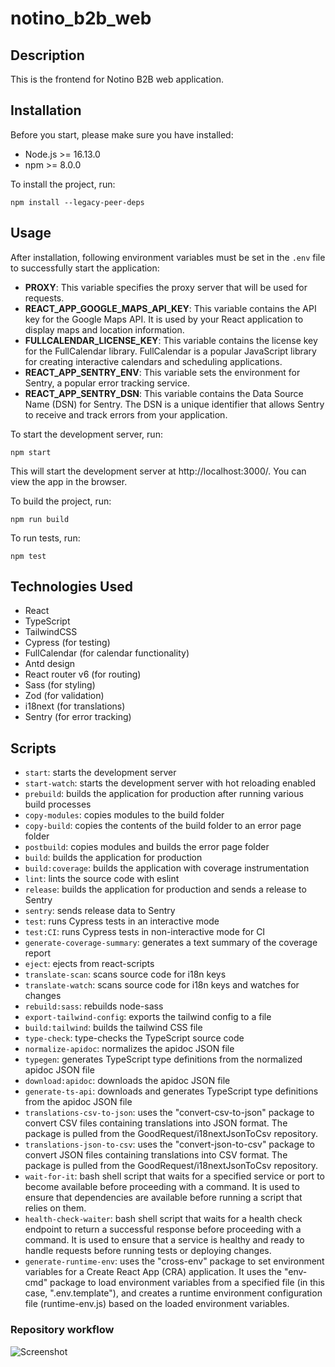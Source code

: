 # notino_b2b_web

## Description

This is the frontend for Notino B2B web application.

## Installation

Before you start, please make sure you have installed:

- Node.js >= 16.13.0
- npm >= 8.0.0

To install the project, run:

```npm install --legacy-peer-deps```

## Usage
After installation, following environment variables must be set in the ```.env``` file to successfully start the application:

* **PROXY**: This variable specifies the proxy server that will be used for requests.
* **REACT_APP_GOOGLE_MAPS_API_KEY**: This variable contains the API key for the Google Maps API. It is used by your React application to display maps and location information.
* **FULLCALENDAR_LICENSE_KEY**: This variable contains the license key for the FullCalendar library. FullCalendar is a popular JavaScript library for creating interactive calendars and scheduling applications.
* **REACT_APP_SENTRY_ENV**: This variable sets the environment for Sentry, a popular error tracking service.
* **REACT_APP_SENTRY_DSN**: This variable contains the Data Source Name (DSN) for Sentry. The DSN is a unique identifier that allows Sentry to receive and track errors from your application.

To start the development server, run:

```npm start```

This will start the development server at http://localhost:3000/. You can view the app in the browser.

To build the project, run:

```npm run build```

To run tests, run:

```npm test```

## Technologies Used
* React
* TypeScript
* TailwindCSS
* Cypress (for testing)
* FullCalendar (for calendar functionality)
* Antd design 
* React router v6 (for routing)
* Sass (for styling)
* Zod (for validation) 
* i18next (for translations)
* Sentry (for error tracking)


## Scripts
* ```start```: starts the development server
* ```start-watch```: starts the development server with hot reloading enabled
* ```prebuild```: builds the application for production after running various build processes
* ```copy-modules```: copies modules to the build folder
* ```copy-build```: copies the contents of the build folder to an error page folder
* ```postbuild```: copies modules and builds the error page folder
* ```build```: builds the application for production
* ```build:coverage```: builds the application with coverage instrumentation
* ```lint```: lints the source code with eslint
* ```release```: builds the application for production and sends a release to Sentry
* ```sentry```: sends release data to Sentry
* ```test```: runs Cypress tests in an interactive mode
* ```test:CI```: runs Cypress tests in non-interactive mode for CI
* ```generate-coverage-summary```: generates a text summary of the coverage report
* ```eject```: ejects from react-scripts
* ```translate-scan```: scans source code for i18n keys
* ```translate-watch```: scans source code for i18n keys and watches for changes
* ```rebuild:sass```: rebuilds node-sass
* ```export-tailwind-config```: exports the tailwind config to a file
* ```build:tailwind```: builds the tailwind CSS file
* ```type-check```: type-checks the TypeScript source code
* ```normalize-apidoc```: normalizes the apidoc JSON file
* ```typegen```: generates TypeScript type definitions from the normalized apidoc JSON file
* ```download:apidoc```: downloads the apidoc JSON file
* ```generate-ts-api```: downloads and generates TypeScript type definitions from the apidoc JSON file
* ```translations-csv-to-json```: uses the "convert-csv-to-json" package to convert CSV files containing translations into JSON format. The package is pulled from the GoodRequest/i18nextJsonToCsv repository.
* ```translations-json-to-csv```: uses the "convert-json-to-csv" package to convert JSON files containing translations into CSV format. The package is pulled from the GoodRequest/i18nextJsonToCsv repository.
* ```wait-for-it```: bash shell script that waits for a specified service or port to become available before proceeding with a command. It is used to ensure that dependencies are available before running a script that relies on them.
* ```health-check-waiter```: bash shell script that waits for a health check endpoint to return a successful response before proceeding with a command. It is used to ensure that a service is healthy and ready to handle requests before running tests or deploying changes.
* ```generate-runtime-env```: uses the "cross-env" package to set environment variables for a Create React App (CRA) application. It uses the "env-cmd" package to load environment variables from a specified file (in this case, ".env.template"), and creates a runtime environment configuration file (runtime-env.js) based on the loaded environment variables.

### Repository workflow ###
![Screenshot](repository_workflow.png)






